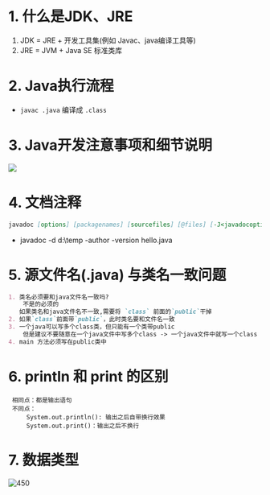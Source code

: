 # 1. 什么是JDK、JRE

1. JDK = JRE + 开发工具集(例如 Javac、java编译工具等)
2. JRE = JVM + Java SE 标准类库

# 2. Java执行流程

- `javac .java`  编译成  `.class`

# 3. Java开发注意事项和细节说明

![](https://img.tucang.cc/api/image/show/96e1e8441570996e59433ac2bc6088e0)


# 4. 文档注释

```markdown
javadoc [options] [packagenames] [sourcefiles] [@files] [-J<javadocoption>]
```

- javadoc -d d:\\temp -author -version hello.java

# 5. 源文件名(.java) 与类名一致问题
```markdown
1. 类名必须要和java文件名一致吗?
	不是的必须的
   如果类名和java文件名不一致,需要将 `class` 前面的`public`干掉
2. 如果`class`前面带`public`，此时类名要和文件名一致
3. 一个java可以写多个class类，但只能有一个类带public
    但是建议不要随意在一个java文件中写多个class -> 一个java文件中就写一个class ,而且带public
4. main 方法必须写在public类中
```

# 6. println 和 print 的区别
	 相同点：都是输出语句
	 不同点：
		 System.out.println(): 输出之后自带换行效果
		 System.out.print()：输出之后不换行

# 7. 数据类型
![450](https://img.tucang.cc/api/image/show/6a36312c0be75f92f0924fdc1298d5bb)

